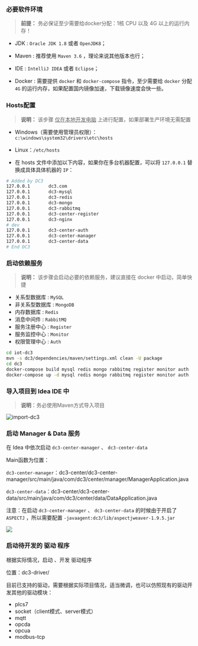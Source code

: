 ### 必要软件环境

> **前提：** 务必保证至少需要给docker分配：1核 CPU 以及 4G 以上的运行内存！

* JDK : `Oracle JDK 1.8` 或者 `OpenJDK8`；

* Maven : 推荐使用 `Maven 3.6` ，理论来说其他版本也行；

* IDE : `IntelliJ IDEA` 或者 `Eclipse`；

* Docker : 需要提供 `docker` 和 `docker-compose` 指令，至少需要给 `docker` 分配 `4G` 的运行内存，如果配置国内镜像加速，下载镜像速度会快一些。




### Hosts配置

>  **说明：** 该步骤 <u>仅在本地开发电脑</u> 上进行配置，如果部署生产环境无需配置

- Windows（需要使用管理员权限）：`c:\windows\system32\drivers\etc\hosts`

- Linux：`/etc/hosts` 

- 在 hosts 文件中添加以下内容，如果你在多台机器配置，可以将 `127.0.0.1` 替换成具体具体机器的 `IP`：

```bash
# Added by DC3
127.0.0.1       dc3.com
127.0.0.1       dc3-mysql
127.0.0.1       dc3-redis
127.0.0.1       dc3-mongo
127.0.0.1       dc3-rabbitmq
127.0.0.1       dc3-center-register
127.0.0.1       dc3-nginx
# dev
127.0.0.1       dc3-center-auth
127.0.0.1       dc3-center-manager
127.0.0.1       dc3-center-data
# End DC3
```



### 启动依赖服务

> **说明：** 该步骤会启动必要的依赖服务，建议直接在 docker 中启动，简单快捷

 - 关系型数据库 : `MySQL`
 - 非关系型数据库 : `MongoDB`
 - 内存数据库 : `Redis`
 - 消息中间件 : `RabbitMQ`
 - 服务注册中心 : `Register`
 - 服务监控中心 : `Monitor`
 - 权限管理中心 : `Auth`


```bash
cd iot-dc3
mvn -s dc3/dependencies/maven/settings.xml clean -U package
cd dc3
docker-compose build mysql redis mongo rabbitmq register monitor auth
docker-compose up -d mysql redis mongo rabbitmq register monitor auth
```



### 导入项目到 Idea IDE 中

> **说明**：务必使用Maven方式导入项目

 ![import-dc3](../images/idea/import-dc3.gif)



### 启动 Manager & Data 服务

在 Idea 中依次启动 `dc3-center-manager` 、 `dc3-center-data` 

 Main函数为位置：

 `dc3-center-manager`：dc3-center/dc3-center-manager/src/main/java/com/dc3/center/manager/ManagerApplication.java

 `dc3-center-data`：dc3-center/dc3-center-data/src/main/java/com/dc3/center/data/DataApplication.java


 注意：在启动 `dc3-center-manager` 、 `dc3-center-data` 的时候由于开启了 `ASPECTJ` ，所以需要配置 `-javaagent:dc3/lib/aspectjweaver-1.9.5.jar`

![](../images/idea/aspectj.png)



### 启动待开发的 驱动 程序

 根据实际情况，启动 、开发 驱动程序

 位置：dc3-driver/

 目前已支持的驱动，需要根据实际项目情况，适当微调，也可以仿照现有的驱动开发其他的驱动模块：

 - plcs7
 - socket（client模式、server模式）
 - mqtt
 - opcda
 - opcua
 - modbus-tcp